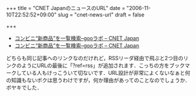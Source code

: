 +++
title = "CNET JapanのニュースのURL"
date = "2006-11-10T22:52:52+09:00"
slug = "cnet-news-url"
draft = false

+++

<ul>
<li><a href="http://japan.cnet.com/news/media/story/0,2000056023,20307387,00.htm" target="_blank">コンビニ“新商品”を一覧検索&#8211;gooラボ &#8211; CNET Japan</a></li>
<li><a href="http://japan.cnet.com/news/media/story/0,2000056023,20307387,00.htm?ref=rss" target="_blank">コンビニ“新商品”を一覧検索&#8211;gooラボ &#8211; CNET Japan</a></li>
</ul>
<p>どちらも同じ記事へのリンクなのだけれど，RSSリーダ経由で飛ぶと2つ目のリンクのようにURLの最後に「?ref=rss」が追加されます．こっちの方をブックマークしている人もけっこういて切ないです．URL設計が非常によくないなぁと何の知識もないボクは思うわけですが，何か理由があってのことなのでしょうか．ボヤキでした．</p>
